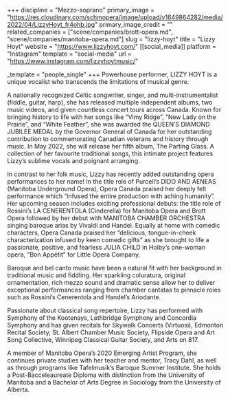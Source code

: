 +++
discipline = "Mezzo-soprano"
primary_image = "https://res.cloudinary.com/schmopera/image/upload/v1649864282/media/2022/04/LizzyHoyt_fr4ohb.jpg"
primary_image_credit = ""
related_companies = ["scene/companies/brott-opera.md", "scene/companies/manitoba-opera.md"]
slug = "lizzy-hoyt"
title = "Lizzy Hoyt"
website = "https://www.lizzyhoyt.com/"
[[social_media]]
platform = "Instagram"
template = "social-media"
url = "https://www.instagram.com/lizzyhoytmusic/"

_template = "people_single"
+++
Powerhouse performer, LIZZY HOYT is a unique vocalist who transcends the limitations of musical genre.

A nationally recognized Celtic songwriter, singer, and multi-instrumentalist (fiddle, guitar, harp), she has released multiple independent albums, two music videos, and given countless concert tours across Canada. Known for bringing history to life with her songs like “Vimy Ridge”, “New Lady on the Prairie”, and “White Feather”, she was awarded the QUEEN’S DIAMOND JUBILEE MEDAL by the Governor General of Canada for her outstanding contribution to commemorating Canadian veterans and history through music. In May 2022, she will release her fifth album, The Parting Glass. A collection of her favourite traditional songs, this intimate project features Lizzy’s sublime vocals and poignant arranging.

In contrast to her folk music, Lizzy has recently added outstanding opera performances to her name! In the title role of Purcell’s DIDO AND AENEAS (Manitoba Underground Opera), Opera Canada praised her deeply felt performance which “infused the entire production with aching humanity”. Her upcoming season includes exciting professional debuts: the title role of Rossini’s LA CENERENTOLA (Cinderella) for Manitoba Opera and Brott Opera followed by her debut with MANITOBA CHAMBER ORCHESTRA singing baroque arias by Vivaldi and Handel. Equally at home with comedic characters, Opera Canada praised her “delicious, tongue-in-cheek characterization infused by keen comedic gifts” as she brought to life a passionate, positive, and fearless JULIA CHILD in Hoiby’s one-woman opera, "Bon Appétit” for Little Opera Company.  
  
Baroque and bel canto music have been a natural fit with her background in traditional music and fiddling. Her sparkling coluratura, original ornamentation, rich mezzo sound and dramatic sense allow her to deliver exceptional performances ranging from chamber cantatas to pinnacle roles such as Rossini’s Cenerentola and Handel’s Ariodante.  
  
Passionate about classical song repertoire, Lizzy has performed with Symphony of the Kootenays, Lethbridge Symphony and Concordia Symphony and has given recitals for Skywalk Concerts (Virtuosi), Edmonton Recital Society, St. Albert Chamber Music Society, Flipside Opera and Art Song Collective, Winnipeg Classical Guitar Society, and Arts on 817.  
  
A member of Manitoba Opera’s 2020 Emerging Artist Program, she continues private studies with her teacher and mentor, Tracy Dahl, as well as through programs like Tafelmusik’s Baroque Summer Institute. She holds a Post-Bacceleaureate Diploma with distinction from the University of Manitoba and a Bachelor of Arts Degree in Sociology from the University of Alberta.